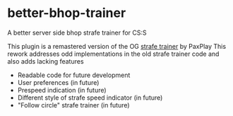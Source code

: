 # better-bhop-trainer

A better server side bhop strafe trainer for CS:S

This plugin is a remastered version of the OG [strafe trainer](https://github.com/PaxPlay/bhop-strafe-trainer/) by PaxPlay
This rework addresses odd implementations in the old strafe trainer code and also adds lacking features

- Readable code for future development
- User preferences (in future)
- Prespeed indication (in future)
- Different style of strafe speed indicator (in future)
- "Follow circle" strafe trainer (in future)
